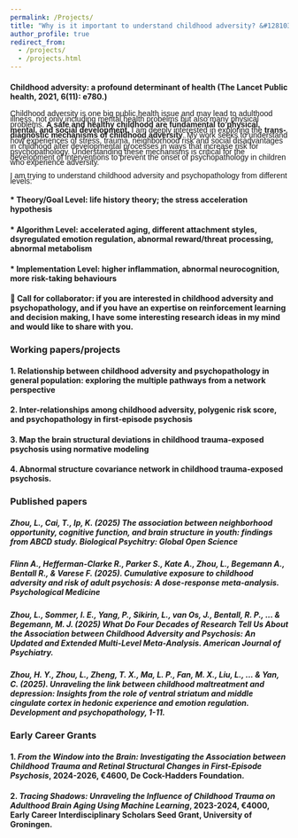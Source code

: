 ```yaml
---
permalink: /Projects/
title: "Why is it important to understand childhood adversity? &#128103;&#128102;"
author_profile: true
redirect_from: 
  - /projects/
  - /projects.html
---
```

#### Childhood adversity: a profound determinant of health (The Lancet Public health, 2021, 6(11): e780.)
<span style="font-size: 14px; font-family: 'Arial', sans-serif; line-height: 0.7;"> Childhood adversity is one big public health issue and may lead to adulthood illness, not only including mental health probelms but also many physical problems. **A safe and healthy childhood are fundamental to physical, mental, and social development.** I am deeply interested in exploring the **trans-diagnostic mechanisms of childhood adversity**. My work seeks to understand how experiences of stress, trauma, neighborhood risk and social disadvantages in childhood alter developmental processes in ways that increase risk for psychopathology. Understanding these mechanisms is critical for the development of interventions to prevent the onset of psychopathology in children who experience adversity. </span><br>

<span style="font-size: 14px; font-family: 'Arial', sans-serif; line-height: 0.7;"> I am trying to understand childhood adversity and psychopathology from different levels: </span><br>
####  * Theory/Goal Level: life history theory; the stress acceleration hypothesis
####  * Algorithm Level: accelerated aging, different attachment styles, dsyregulated emotion regulation, abnormal reward/threat processing, abnormal metabolism
####  * Implementation Level: higher inflammation, abnormal neurocognition, more risk-taking behaviours 

#### &#128226; Call for collaborator: if you are interested in childhood adversity and psychopathology, and if you have an expertise on reinforcement learning and decision making, I have some interesting research ideas in my mind and would like to share with you.

### Working papers/projects
#### 1. Relationship between childhood adversity and psychopathology in general population: exploring the multiple pathways from a network perspective
#### 2. Inter-relationships among childhood adversity, polygenic risk score, and psychopathology in first-episode psychosis
#### 3. Map the brain structural deviations in childhood trauma-exposed psychosis using normative modeling
#### 4. Abnormal structure covariance network in childhood trauma-exposed psychosis.


### Published papers
##### **Zhou, L.**, Cai, T., Ip, K. (2025) The association between neighborhood opportunity, cognitive function, and brain structure in youth: findings from ABCD study. Biological Psychitry: Global Open Science

##### Flinn A., Hefferman-Clarke R., Parker S., Kate A., **Zhou, L.**, Begemann A., Bentall R., & Varese F. (2025). Cumulative exposure to childhood adversity and risk of adult psychosis: A dose-response meta-analysis. Psychological Medicine

##### **Zhou, L.**, Sommer, I. E., Yang, P., Sikirin, L., van Os, J., Bentall, R. P., ... & Begemann, M. J. (2025) What Do Four Decades of Research Tell Us About the Association between Childhood Adversity and Psychosis: An Updated and Extended Multi-Level Meta-Analysis. American Journal of Psychiatry.

##### Zhou, H. Y., **Zhou, L.**, Zheng, T. X., Ma, L. P., Fan, M. X., Liu, L., ... & Yan, C. (2025). Unraveling the link between childhood maltreatment and depression: Insights from the role of ventral striatum and middle cingulate cortex in hedonic experience and emotion regulation. Development and psychopathology, 1-11.

### Early Career Grants
#### 1. _From the Window into the Brain: Investigating the Association between Childhood Trauma and Retinal Structural Changes in First-Episode Psychosis_, 2024-2026, €4600, De Cock-Hadders Foundation.
#### 2. _Tracing Shadows: Unraveling the Influence of Childhood Trauma on Adulthood Brain Aging Using Machine Learning_, 2023-2024, €4000, Early Career Interdisciplinary Scholars Seed Grant, University of Groningen.
